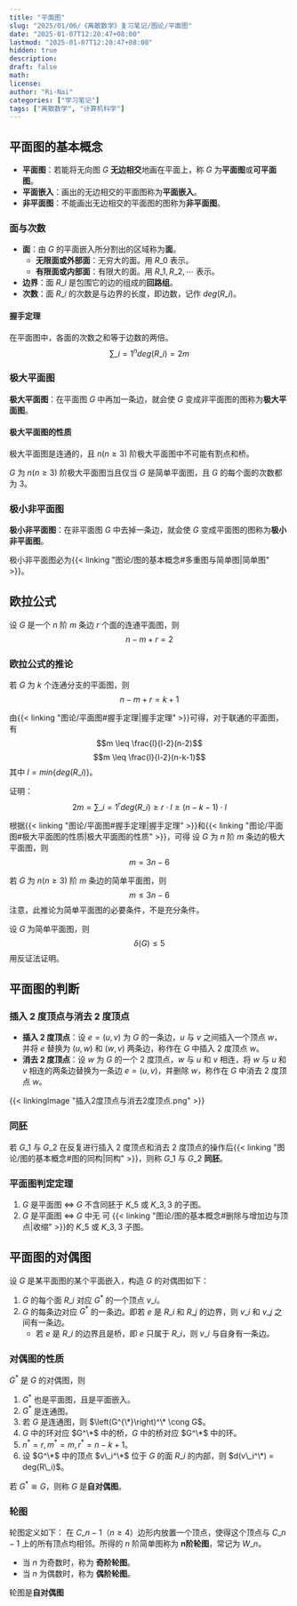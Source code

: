 ```yaml
---
title: "平面图"
slug: "2025/01/06/《离散数学》复习笔记/图论/平面图"
date: "2025-01-07T12:20:47+08:00"
lastmod: "2025-01-07T12:20:47+08:00"
hidden: true
description:
draft: false
math:
license:
author: "Ri-Nai"
categories: ["学习笔记"]
tags: ["离散数学", "计算机科学"]
---
```

## 平面图的基本概念
- **平面图**：若能将无向图 $G$ **无边相交**地画在平面上，称 $G$ 为**平面图**或**可平面图**。
- **平面嵌入**：画出的无边相交的平面图称为**平面嵌入**。
- **非平面图**：不能画出无边相交的平面图的图称为**非平面图**。

### 面与次数
- **面**：由 $G$ 的平面嵌入所分割出的区域称为**面**。
    - **无限面或外部面**：无穷大的面。用 $R\_0$ 表示。
    - **有限面或内部面**：有限大的面。用 $R\_1, R\_2, \cdots$ 表示。
- **边界**：面 $R\_i$ 是包围它的边的组成的**回路组**。
- **次数**：面 $R\_i$ 的次数是与边界的长度，即边数，记作 $deg(R\_i)$。

#### 握手定理
在平面图中，各面的次数之和等于边数的两倍。
$$\sum\_{i=1}^{n} deg(R\_i) = 2m$$

### 极大平面图
**极大平面图**：在平面图 $G$ 中再加一条边，就会使 $G$ 变成非平面图的图称为**极大平面图**。

#### 极大平面图的性质
极大平面图是连通的，且 $n(n \geq 3)$ 阶极大平面图中不可能有割点和桥。

$G$ 为 $n(n \geq 3)$ 阶极大平面图当且仅当 $G$ 是简单平面图，且 $G$ 的每个面的次数都为 $3$。

### 极小非平面图
**极小非平面图**：在非平面图 $G$ 中去掉一条边，就会使 $G$ 变成平面图的图称为**极小非平面图**。

极小非平面图必为{{< linking "图论/图的基本概念#多重图与简单图|简单图" >}}。

## 欧拉公式
设 $G$ 是一个 $n$ 阶 $m$ 条边 $r$ 个面的连通平面图，则
$$n - m + r = 2$$

### 欧拉公式的推论
若 $G$ 为 $k$ 个连通分支的平面图，则
$$n - m + r = k + 1$$

由{{< linking "图论/平面图#握手定理|握手定理" >}}可得，对于联通的平面图，有
$$m \leq \frac{l}{l-2}(n-2)$$
$$m \leq \frac{l}{l-2}(n-k-1)$$
其中 $l = min\lbrace deg(R\_i) \rbrace$。

证明：
$$2m = \sum\_{i=1}^{r} deg(R\_i) \geq r \cdot l \geq (n - k - 1) \cdot l$$


根据{{< linking "图论/平面图#握手定理|握手定理" >}}和{{< linking "图论/平面图#极大平面图的性质|极大平面图的性质" >}}，可得
设 $G$ 为 $n$ 阶 $m$ 条边的极大平面图，则
$$m = 3n - 6$$

若 $G$ 为 $n(n \geq 3)$ 阶 $m$ 条边的简单平面图，则
$$m \leq 3n - 6$$
注意，此推论为简单平面图的必要条件，不是充分条件。

设 $G$ 为简单平面图，则
$$\delta(G) \leq 5$$
用反证法证明。


## 平面图的判断

### 插入 $2$ 度顶点与消去 $2$ 度顶点
- **插入 $2$ 度顶点**：设 $e = (u, v)$ 为 $G$ 的一条边，$u$ 与 $v$ 之间插入一个顶点 $w$，并将 $e$ 替换为 $(u, w)$ 和 $(w, v)$ 两条边，称作在 $G$ 中插入 $2$ 度顶点 $w$。
- **消去 $2$ 度顶点**：设 $w$ 为 $G$ 的一个 $2$ 度顶点，$w$ 与 $u$ 和 $v$ 相连，将 $w$ 与 $u$ 和 $v$ 相连的两条边替换为一条边 $e = (u, v)$，并删除 $w$，称作在 $G$ 中消去 $2$ 度顶点 $w$。

{{< linkingImage "插入2度顶点与消去2度顶点.png" >}}

### 同胚
若 $G\_1$ 与 $G\_2$ 在反复进行插入 $2$ 度顶点和消去 $2$ 度顶点的操作后{{< linking "图论/图的基本概念#图的同构|同构" >}}，则称 $G\_1$ 与 $G\_2$ **同胚**。

### 平面图判定定理
1. $G$ 是平面图 $\Leftrightarrow$ $G$ 不含同胚于 $K\_5$ 或 $K\_{3,3}$ 的子图。
2. $G$ 是平面图 $\Leftrightarrow$ $G$ 中无 可 {{< linking "图论/图的基本概念#删除与增加边与顶点|收缩" >}}的 $K\_5$ 或 $K\_{3,3}$ 子图。

## 平面图的对偶图
设 $G$ 是某平面图的某个平面嵌入，构造 $G$ 的对偶图如下：
1. $G$ 的每个面 $R\_i$ 对应 $G^*$ 的一个顶点 $v\_i$。
2. $G$ 的每条边对应 $G^*$ 的一条边。即若 $e$ 是 $R\_i$ 和 $R\_j$ 的边界，则 $v\_i$ 和 $v\_j$ 之间有一条边。
    - 若 $e$ 是 $R\_i$ 的边界且是桥，即 $e$ 只属于 $R\_i$，则 $v\_i$ 与自身有一条边。

### 对偶图的性质
$G^*$ 是 $G$ 的对偶图，则
1. $G^*$ 也是平面图，且是平面嵌入。
2. $G^{*}$ 是连通图。
3. 若 $G$ 是连通图，则 $\left(G^{\*}\right)^\* \cong G$。
4. $G$ 中的环对应 $G^\*$ 中的桥，$G$ 中的桥对应 $G^\*$ 中的环。
5. $n^* = r, m^* = m, r^* = n - k + 1$。
6. 设 $G^\*$ 中的顶点 $v\_i^\*$ 位于 $G$ 的面 $R\_i$ 的内部，则 $d(v\_i^\*) = deg(R\_i)$。

若 $G^* \cong G$，则称 $G$ 是**自对偶图**。

### 轮图
轮图定义如下：
在 $C\_{n-1}$（$n \geq 4$）边形内放置一个顶点，使得这个顶点与 $C\_{n-1}$ 上的所有顶点均相邻。所得的 $n$ 阶简单图称为 **n阶轮图**，常记为 $W\_n$。

- 当 $n$ 为奇数时，称为 **奇阶轮图**。
- 当 $n$ 为偶数时，称为 **偶阶轮图**。

轮图是**自对偶图**

